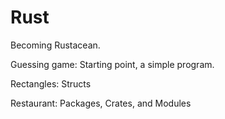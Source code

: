 # Rust
Becoming Rustacean.

Guessing game: Starting point, a simple program.

Rectangles: Structs

Restaurant: Packages, Crates, and Modules
